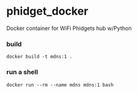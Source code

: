 # phidget_docker
Docker container for WiFi Phidgets hub w/Python

### build

```
docker build -t mdns:1 .
```

### run a shell
```
docker run --rm --name mdns mdns:1 bash
```


